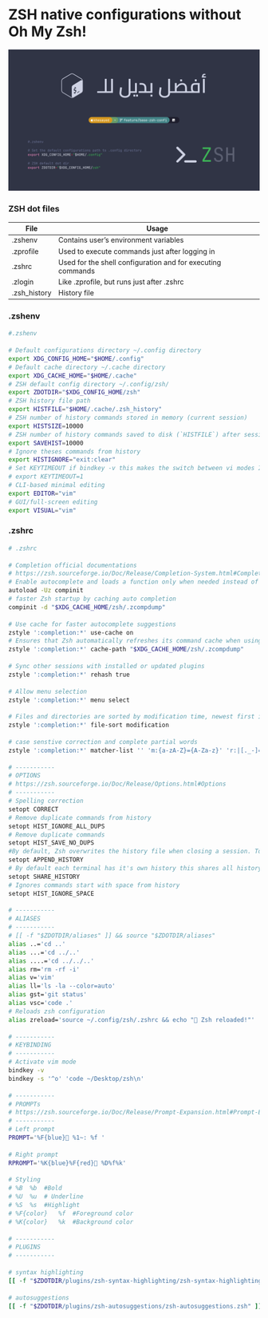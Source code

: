 # ZSH native configurations without Oh My Zsh!

[![Watch the video](./assets/ZSH%20Thumb.png)](https://youtu.be/Lik1bsq8RpI)

### ZSH dot files

| File         | Usage                                                       |
| ------------ | ----------------------------------------------------------- |
| .zshenv      | Contains user’s environment variables                       |
| .zprofile    | Used to execute commands just after logging in              |
| .zshrc       | Used for the shell configuration and for executing commands |
| .zlogin      | Like .zprofile, but runs just after .zshrc                  |
| .zsh_history | History file                                                |

### .zshenv

```sh
#.zshenv

# Default configurations directory ~/.config directory
export XDG_CONFIG_HOME="$HOME/.config"
# Default cache directory ~/.cache directory
export XDG_CACHE_HOME="$HOME/.cache"
# ZSH default config directory ~/.config/zsh/
export ZDOTDIR="$XDG_CONFIG_HOME/zsh"
# ZSH history file path
export HISTFILE="$HOME/.cache/.zsh_history"
# ZSH number of history commands stored in memory (current session)
export HISTSIZE=10000
# ZSH number of history commands saved to disk (`HISTFILE`) after session ends
export SAVEHIST=10000
# Ignore theses commands from history
export HISTIGNORE="exit:clear"
# Set KEYTIMEOUT if bindkey -v this makes the switch between vi modes INSERT and NORMAL quicker
# export KEYTIMEOUT=1
# CLI-based minimal editing
export EDITOR="vim"
# GUI/full-screen editing
export VISUAL="vim"
```

### .zshrc

```sh
# .zshrc

# Completion official documentations
# https://zsh.sourceforge.io/Doc/Release/Completion-System.html#Completion-System
# Enable autocomplete and loads a function only when needed instead of at startup
autoload -Uz compinit
# faster Zsh startup by caching auto completion
compinit -d "$XDG_CACHE_HOME/zsh/.zcompdump"

# Use cache for faster autocomplete suggestions
zstyle ':completion:*' use-cache on
# Ensures that Zsh automatically refreshes its command cache when using tab completion for executables
zstyle ':completion:*' cache-path "$XDG_CACHE_HOME/zsh/.zcompdump"

# Sync other sessions with installed or updated plugins
zstyle ':completion:*' rehash true

# Allow menu selection
zstyle ':completion:*' menu select

# Files and directories are sorted by modification time, newest first instead of alphabetical order
zstyle ':completion:*' file-sort modification

# case senstive correction and complete partial words
zstyle ':completion:*' matcher-list '' 'm:{a-zA-Z}={A-Za-z}' 'r:|[._-]=* r:|=*' 'l:|=* r:|=*'

# -----------
# OPTIONS
# https://zsh.sourceforge.io/Doc/Release/Options.html#Options
# -----------
# Spelling correction
setopt CORRECT
# Remove duplicate commands from history
setopt HIST_IGNORE_ALL_DUPS
# Remove duplicate commands
setopt HIST_SAVE_NO_DUPS
#By default, Zsh overwrites the history file when closing a session. To append new history instead Prevent history loss when multiple terminal sessions are open
setopt APPEND_HISTORY
# By default each terminal has it's own history this shares all history across all terminals
setopt SHARE_HISTORY
# Ignores commands start with space from history
setopt HIST_IGNORE_SPACE

# -----------
# ALIASES
# -----------
# [[ -f "$ZDOTDIR/aliases" ]] && source "$ZDOTDIR/aliases"
alias ..='cd ..'
alias ...='cd ../..'
alias ....='cd ../../..'
alias rm='rm -rf -i'
alias v='vim'
alias ll='ls -la --color=auto'
alias gst='git status'
alias vsc='code .'
# Reloads zsh configuration
alias zreload='source ~/.config/zsh/.zshrc && echo "🔄 Zsh reloaded!"'

# -----------
# KEYBINDING
# -----------
# Activate vim mode
bindkey -v
bindkey -s '^o' 'code ~/Desktop/zsh\n'

# -----------
# PROMPTs
# https://zsh.sourceforge.io/Doc/Release/Prompt-Expansion.html#Prompt-Expansion
# -----------
# Left prompt
PROMPT='%F{blue} %1~: %f '

# Right prompt
RPROMPT='%K{blue}%F{red} %D%f%k'

# Styling
# %B  %b  #Bold
# %U  %u  # Underline
# %S  %s  #Highlight
# %F{color}   %f  #Foreground color
# %K{color}   %k  #Background color

# -----------
# PLUGINS
# -----------

# syntax highlighting
[[ -f "$ZDOTDIR/plugins/zsh-syntax-highlighting/zsh-syntax-highlighting.zsh" ]] && source "$ZDOTDIR/plugins/zsh-syntax-highlighting/zsh-syntax-highlighting.zsh"

# autosuggestions
[[ -f "$ZDOTDIR/plugins/zsh-autosuggestions/zsh-autosuggestions.zsh" ]] && source "$ZDOTDIR/plugins/zsh-autosuggestions/zsh-autosuggestions.zsh"

```

